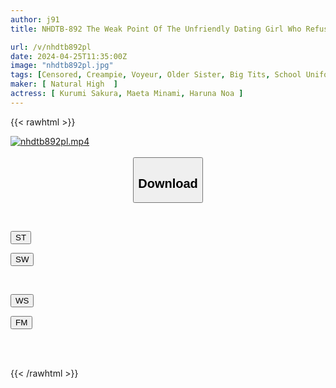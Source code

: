 ```yaml
---
author: j91
title: NHDTB-892 The Weak Point Of The Unfriendly Dating Girl Who Refuses To Be Raw Is Her Clitoris, And When She Cums By Rubbing Her Tip, She Removes The Rubber Band Without Permission And Inserts It Raw! Creampie Piston As It Is! !

url: /v/nhdtb892pl
date: 2024-04-25T11:35:00Z
image: "nhdtb892pl.jpg"
tags: [Censored, Creampie, Voyeur, Older Sister, Big Tits, School Uniform	]
maker: [ Natural High  ]
actress: [ Kurumi Sakura, Maeta Minami, Haruna Noa ]
---
```



{{< rawhtml >}}

<div class="video" data-videoid="8DAoRkRgbJIorRD">
    <a href="javascript:;">
        <img src="/v/nhdtb892pl/nhdtb892pl.jpg" width="WIDTH" height="HEIGHT" alt="nhdtb892pl.mp4" loading="lazy">
    </a>
</div>

<script type="text/javascript" src="https://j91.asia/asset/on-demand-st.js"></script>

<br>
  <link rel="stylesheet" href="https://j91.asia/asset/bs5.css">
  
  <center>
  <button class="btn btn-primary" type="button" data-bs-toggle="collapse" data-bs-target=".multi-collapse" aria-expanded="false" aria-controls="multiCollapseExample1 multiCollapseExample2"><h2>Download</h2></button></center>
</p>
<div class="row">
  <div class="col">
    <div class="collapse multi-collapse" id="multiCollapseExample1">
      <div class="card card-body">
	      	      <br>
<div class="buttons">  
<p><a href="https://streamtape.to/v/8DAoRkRgbJIorRD" target="_blank"><button class="btn-hover color-3"><i class="fa fa-download"></i> ST</button></a></p>
<p><a href="https://asnwish.com/7f93yj786ybc" target="_blank"><button class="btn-hover color-2"><i class="fa fa-download"></i> SW</button></a></p></div>
    </div>
  </div>
</div>
  <div class="col">
    <div class="collapse multi-collapse" id="multiCollapseExample2">
      <div class="card card-body">
	      <br>
<div class="buttons">
<p><a href="https://wolfstream.tv/6x687mp5as73"><button class="btn-hover color-9"><i class="fa fa-download"></i> WS</button></a></p>
<p><a href="javascript:;"><button class="btn-hover color-8"><i class="fa fa-download"></i> FM</button></a></p></div>
<br><br>
      </div>
    </div>
  </div>
</div>

{{< /rawhtml >}}